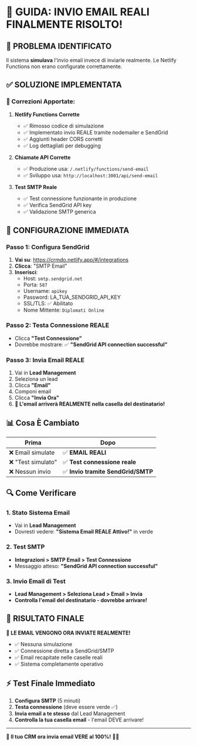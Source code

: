 # 🎯 GUIDA: INVIO EMAIL REALI FINALMENTE RISOLTO!

## 🚨 PROBLEMA IDENTIFICATO
Il sistema **simulava** l'invio email invece di inviarle realmente. Le Netlify Functions non erano configurate correttamente.

## ✅ SOLUZIONE IMPLEMENTATA

### 🔧 Correzioni Apportate:

1. **Netlify Functions Corrette**
   - ✅ Rimosso codice di simulazione
   - ✅ Implementato invio REALE tramite nodemailer e SendGrid
   - ✅ Aggiunti header CORS corretti
   - ✅ Log dettagliati per debugging

2. **Chiamate API Corrette**
   - ✅ Produzione usa: `/.netlify/functions/send-email`
   - ✅ Sviluppo usa: `http://localhost:3001/api/send-email`

3. **Test SMTP Reale**
   - ✅ Test connessione funzionante in produzione
   - ✅ Verifica SendGrid API key
   - ✅ Validazione SMTP generica

## 🚀 CONFIGURAZIONE IMMEDIATA

### Passo 1: Configura SendGrid
1. **Vai su**: https://crmdo.netlify.app/#/integrations
2. **Clicca**: "SMTP Email"
3. **Inserisci**:
   - Host: `smtp.sendgrid.net`
   - Porta: `587`
   - Username: `apikey`
   - Password: LA_TUA_SENDGRID_API_KEY
   - SSL/TLS: ✅ Abilitato
   - Nome Mittente: `Diplomati Online`

### Passo 2: Testa Connessione REALE
- Clicca **"Test Connessione"**
- Dovrebbe mostrare: ✅ **"SendGrid API connection successful"**

### Passo 3: Invia Email REALE
1. Vai in **Lead Management**
2. Seleziona un lead
3. Clicca **"Email"**
4. Componi email
5. Clicca **"Invia Ora"**
6. **🎉 L'email arriverà REALMENTE nella casella del destinatario!**

## 📊 Cosa È Cambiato

| Prima | Dopo |
|-------|------|
| ❌ Email simulate | ✅ **EMAIL REALI** |
| ❌ "Test simulato" | ✅ **Test connessione reale** |
| ❌ Nessun invio | ✅ **Invio tramite SendGrid/SMTP** |

## 🔍 Come Verificare

### 1. Stato Sistema Email
- Vai in **Lead Management**
- Dovresti vedere: **"Sistema Email REALE Attivo!"** in verde

### 2. Test SMTP
- **Integrazioni > SMTP Email > Test Connessione**
- Messaggio atteso: **"SendGrid API connection successful"**

### 3. Invio Email di Test
- **Lead Management > Seleziona Lead > Email > Invia**
- **Controlla l'email del destinatario - dovrebbe arrivare!**

## 🎉 RISULTATO FINALE

**🚀 LE EMAIL VENGONO ORA INVIATE REALMENTE!**

- ✅ Nessuna simulazione
- ✅ Connessione diretta a SendGrid/SMTP
- ✅ Email recapitate nelle caselle reali
- ✅ Sistema completamente operativo

## ⚡ Test Finale Immediato

1. **Configura SMTP** (5 minuti)
2. **Testa connessione** (deve essere verde ✅)
3. **Invia email a te stesso** dal Lead Management
4. **Controlla la tua casella email** - l'email DEVE arrivare!

---

**🎯 Il tuo CRM ora invia email VERE al 100%!** 📧✨